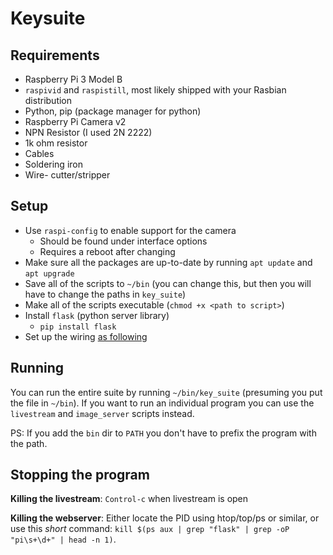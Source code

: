 # Keysuite

## Requirements

- Raspberry Pi 3 Model B
- `raspivid` and `raspistill`, most likely shipped with your Rasbian distribution
- Python, pip (package manager for python)
- Raspberry Pi Camera v2
- NPN Resistor (I used 2N 2222)
- 1k ohm resistor
- Cables
- Soldering iron
- Wire- cutter/stripper

## Setup

- Use `raspi-config` to enable support for the camera
  - Should be found under interface options
  - Requires a reboot after changing
- Make sure all the packages are up-to-date by running `apt update` and `apt
upgrade`
- Save all of the scripts to `~/bin` (you can change this, but then you will have to change the paths in `key_suite`)
- Make all of the scripts executable (`chmod +x <path to script>`)
- Install `flask` (python server library)
  - `pip install flask`
- Set up the wiring [as following](http://i.imgur.com/ACVbinT.png)

## Running

You can run the entire suite by running `~/bin/key_suite` (presuming you put the file
in `~/bin`). If you want to run an individual program you can use the
`livestream` and `image_server` scripts instead.

PS: If you add the `bin` dir to `PATH` you don't have to prefix the program with the path.

## Stopping the program

**Killing the livestream**: `Control-c` when livestream is open

**Killing the webserver**: Either locate the PID using htop/top/ps or similar,
or use this _short_ command: `kill $(ps aux | grep "flask" | grep -oP "pi\s+\d+" | head -n 1)`.
